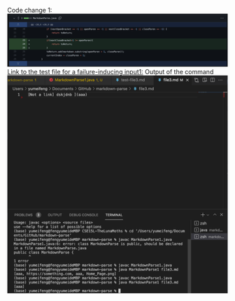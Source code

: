 Code change 1: 
![Image](Spacebtween.png)
[Link to the test file for a failure-inducing input1:](https://github.com/Yumei0422/markdown-parse/blob/main/file3.md)
Output of the command ![Image](runningoutputerror1.png)
